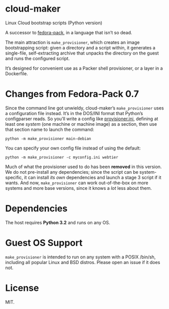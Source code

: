 # cloud-maker

Linux Cloud bootstrap scripts (Python version)

A successor to [fedora-pack](https://github.com/sapphirecat/fedora-pack), in a
language that isn’t so dead.

The main attraction is `make_provisioner`, which creates an image
bootstrapping script: given a directory and a script within, it generates a
single-file, self-extracting archive that unpacks the directory on the guest
and runs the configured script.

It’s designed for convenient use as a Packer shell provisioner, or a layer in
a Dockerfile.

# Changes from Fedora-Pack 0.7

Since the command line got unwieldy, cloud-maker’s `make_provisioner` uses a
configuration file instead.  It’s in the DOS/INI format that Python’s
configparser reads.  So you’ll write a config like
[provisioner.ini](provisioner.ini), defining at least one _system_ (one
machine or machine image) as a section, then use that section name to launch
the command:

    python -m make_provisioner main-debian

You can specify your own config file instead of using the default:

    python -m make_provisioner -c myconfig.ini webtier

Much of what the provisioner used to do has been **removed** in this version.
We do not pre-install any dependencies; since the script can be
system-specific, it can install _its own_ dependencies and launch a stage 3
script if it wants.  And now, `make_provisioner` can work out-of-the-box on
more systems and more base versions, since it knows a _lot_ less about them.

# Dependencies

The host requires **Python 3.2** and runs on any OS.

# Guest OS Support

`make_provisioner` is intended to run on any system with a POSIX /bin/sh,
including all popular Linux and BSD distros.  Please open an issue if it does
not.

# License

MIT.

